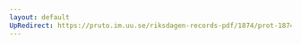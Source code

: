 ```yaml
---
layout: default
UpRedirect: https://pruto.im.uu.se/riksdagen-records-pdf/1874/prot-1874--fk--502/prot-1874--fk--502_038.pdf
---
```


